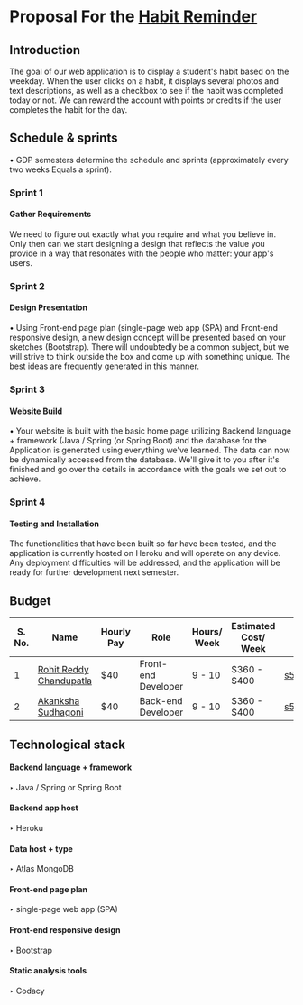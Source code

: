 # Proposal For the [Habit Reminder](https://github.com/NaveenTanuku/HabitReminder)
## Introduction
The goal of our web application is to display a student's habit based on the weekday. When the user clicks on a habit, it displays several photos and text descriptions, as well as a checkbox to see if the habit was completed today or not. We can reward the account with points or credits if the user completes the habit for the day.

## Schedule & sprints 
• GDP semesters determine the schedule and sprints (approximately every two weeks Equals a sprint).</br>

### Sprint 1  
#### Gather Requirements 
We need to figure out exactly what you require and what you believe in. Only then can we start designing a design that reflects the value you provide in a way that resonates with the people who matter: your app's users.

### Sprint 2 
####  Design Presentation
• Using Front-end page plan (single-page web app (SPA) and Front-end responsive design, a new design concept will be presented based on your sketches (Bootstrap). There will undoubtedly be a common subject, but we will strive to think outside the box and come up with something unique. The best ideas are frequently generated in this manner.

### Sprint 3 
#### Website Build
• Your website is built with the basic home page utilizing Backend language + framework (Java / Spring (or Spring Boot) and the database for the Application is generated using everything we've learned. The data can now be dynamically accessed from the database. We'll give it to you after it's finished and go over the details in accordance with the goals we set out to achieve.

### Sprint 4
####  Testing and Installation
The functionalities that have been built so far have been tested, and the application is currently hosted on Heroku and will operate on any device. Any deployment difficulties will be addressed, and the application will be ready for further development next semester.

## Budget 

| S. No. | Name                                                  |Hourly Pay|   Role            | Hours/ Week |  Estimated Cost/ Week | Email  |
|------|---------------------------------------------------------|----------------------------------|-------------------------------| ------------- | -------| ---------------- |
| 1  | [Rohit Reddy Chandupatla](https://github.com/Rohitreddz)  |  $40 |    Front-end Developer   |   9 - 10 |  $360 - $400 |  s542423@nwmissouri.edu  |
| 2    | [Akanksha Sudhagoni](https://github.com/S542046)        | $40  | Back-end Developer   | 9 - 10 |   $360 - $400 | s542046@nwmissouri.edu  |

## Technological stack
####  Backend language + framework 
‣ Java / Spring or Spring Boot 
#### Backend app host 
‣ Heroku
#### Data host + type 
‣ Atlas MongoDB
#### Front-end page plan 
‣ single-page web app (SPA) 
#### Front-end responsive design 
‣ Bootstrap
#### Static analysis tools 
‣ Codacy
